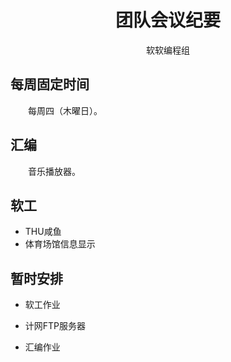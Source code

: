 <h1 style="text-align:center">团队会议纪要</h1>

<p style="text-align:center;font-family: 华文楷体">软软编程组</p>

## 每周固定时间

&emsp;&emsp;每周四（木曜日）。

## 汇编

&emsp;&emsp;音乐播放器。

##  软工

+ THU咸鱼
+ 体育场馆信息显示

## 暂时安排

+ 软工作业
+ 计网FTP服务器

+ 汇编作业

